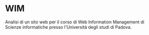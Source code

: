 # WIM

Analisi di un sito web per il corso di Web Information Management di Scienze informatiche presso l'Università degli studi di Padova.
